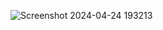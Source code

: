 

![Screenshot 2024-04-24 193213](https://github.com/Pablo202212/Krankenhausinformationssystem/assets/112069904/ba4542ef-5cd7-47f0-be75-9490a8ce4972)
